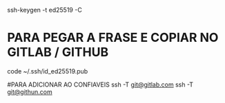 ssh-keygen -t ed25519 -C <meu email>

# PARA PEGAR A FRASE E COPIAR NO GITLAB / GITHUB
code ~/.ssh/id_ed25519.pub


#PARA ADICIONAR AO CONFIAVEIS
ssh -T git@gitlab.com
ssh -T git@githun.com
